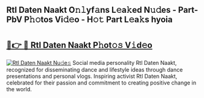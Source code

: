 ## Rtl Daten Naakt O𝚗𝚕yf𝚊ns L𝚎a𝚔ed N𝚞𝚍es - Part-PbV P𝚑𝚘tos Vi𝚍𝚎o - H𝚘𝚝 Part L𝚎a𝚔s hyoia

# <h2><a href="http://kf6boo.oniu.top/?m=Rtl+Daten+Naakt">🔗👉 🔴 Rtl Daten Naakt P𝚑ot𝚘𝚜 V𝚒d𝚎o</a></h2>

[![Rtl Daten Naakt Nu𝚍e𝚜](https://i.imgur.com/0qMVB7G.gif)](http://kf6boo.oniu.top/?m=Rtl+Daten+Naakt)
Social media personality Rtl Daten Naakt, recognized for disseminating dance and lifestyle ideas through dance presentations and personal vlogs. Inspiring activist Rtl Daten Naakt, celebrated for their passion and commitment to creating positive change in the world.  
